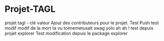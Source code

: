 # Projet-TAGL
projet tagl - clé valeur
Ajout des contributeurs pour le projet.
Test Push
test modif
modif de la mort ta vu toimemetusait swag yolo
ah ah !
test depuis projet explorer
Test modification depuis le package explorer

